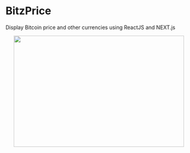 # BitzPrice
Display Bitcoin price and other currencies using ReactJS and NEXT.js

<p align="center">
  <img width="460" height="300" src="http://www.fillmurray.com/460/300">
</p>
